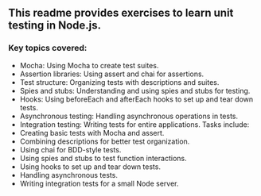 ## This readme provides exercises to learn unit testing in Node.js.

### Key topics covered:
 * Mocha: Using Mocha to create test suites.
 * Assertion libraries: Using assert and chai for assertions.
 * Test structure: Organizing tests with descriptions and suites.
 * Spies and stubs: Understanding and using spies and stubs for testing.
 * Hooks: Using beforeEach and afterEach hooks to set up and tear down tests.
 * Asynchronous testing: Handling asynchronous operations in tests.
 * Integration testing: Writing tests for entire applications.
Tasks include:
 * Creating basic tests with Mocha and assert.
 * Combining descriptions for better test organization.
 * Using chai for BDD-style tests.
 * Using spies and stubs to test function interactions.
 * Using hooks to set up and tear down tests.
 * Handling asynchronous tests.
 * Writing integration tests for a small Node server.

